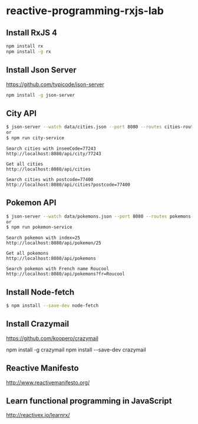 # reactive-programming-rxjs-lab

## Install RxJS 4

```bash
npm install rx
npm install -g rx
```

## Install Json Server
https://github.com/typicode/json-server

```bash
npm install -g json-server
```

## City API

```bash
$ json-server --watch data/cities.json --port 8080 --routes cities-routes.json
or
$ npm run city-service
```

```
Search cities with inseeCode=77243
http://localhost:8080/api/city/77243

Get all cities
http://localhost:8080/api/cities

Search cities with postcode=77400
http://localhost:8080/api/cities?postcode=77400
```

## Pokemon API

```bash
$ json-server --watch data/pokemons.json --port 8080 --routes pokemons-routes.json
or
$ npm run pokemon-service
```

```
Search pokemon with index=25
http://localhost:8080/api/pokemon/25

Get all pokemons
http://localhost:8080/api/pokemons

Search pokemon with French name Roucool
http://localhost:8080/api/pokemons?fr=Roucool
```

## Install Node-fetch

```bash
$ npm install --save-dev node-fetch
```

## Install Crazymail

https://github.com/koopero/crazymail

npm install -g crazymail
npm install --save-dev crazymail


## Reactive Manifesto

http://www.reactivemanifesto.org/


## Learn functional programming in JavaScript

http://reactivex.io/learnrx/

